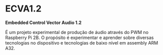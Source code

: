 # ECVA1.2
**Embedded Control Vector Audio 1.2**

É um projeto experimental de produção de áudio através do PWM no Raspberry Pi 2B. O propósito é experimentar e aprender sobre diversas tecnologias no dispositivo e tecnologias de baixo nível em assembly ARM A32.

